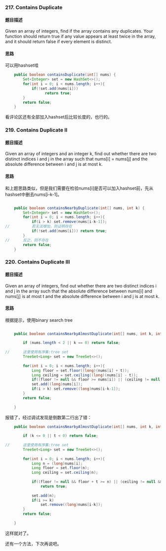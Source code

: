 
### 217. Contains Duplicate
#### 题目描述
Given an array of integers, find if the array contains any duplicates. Your function should return true if any value appears at least twice in the array, and it should return false if every element is distinct.
#### 思路
可以用hashset哇
```java
    public boolean containsDuplicate(int[] nums) {
        Set<Integer> set = new HashSet<>();
        for(int i = 0; i < nums.length; i++){
            if(!set.add(nums[i])) 
                  return true;
        }
        return false;
    }
```
看评论区还有全部加入hashset后比较长度的，也行的。

### 219. Contains Duplicate II
#### 题目描述
Given an array of integers and an integer k, find out whether there are two distinct indices i and j in the array such that nums[i] = nums[j] and the absolute difference between i and j is at most k.
#### 思路
和上题思路类似，但是我们需要在检验nums[i]是否可以加入hashset前，先从hashset中删去nums[i-k-1]。
```java

    public boolean containsNearbyDuplicate(int[] nums, int k) {
        Set<Integer> set = new HashSet<>();
        for(int i = 0; i < nums.length; i++){
            if(i > k) set.remove(nums[i-k-1]);
//          若无法增加，则证明存在
            if(!set.add(nums[i])) return true;
        }
//      反之，则不存在
        return false;
    }
```

### 220. Contains Duplicate III
#### 题目描述
Given an array of integers, find out whether there are two distinct indices i and j in the array such that the absolute difference between nums[i] and nums[j] is at most t and the absolute difference between i and j is at most k.
#### 思路
根据提示，使用binary search tree
```java

	public boolean containsNearbyAlmostDuplicate(int[] nums, int k, int t) {
        
        if (nums.length < 2 || k == 0) return false;
        
//      这里使用有序集:tree set
        TreeSet<Long> set = new TreeSet<>();
        
        for(int i = 0; i < nums.length; i++){
            Long floor = set.floor((long)(nums[i] + t));
            Long ceiling = set.ceiling((long)(nums[i] - t));
            if((floor != null && floor >= nums[i]) || (ceiling != null && ceiling <= nums[i])) return true;
            set.add((long)nums[i]);
            if(i > k) set.remove((long)nums[i-k-1]);
        }
        return false;
        
    }

```
报错了，经过调试发现是倒数第二行出了错：

```java
	public boolean containsNearbyAlmostDuplicate(int[] nums, int k, int t) {
        
        if (k <= 0 || t < 0) return false;
        
//      这里使用有序集:tree set
        TreeSet<Long> set = new TreeSet<>();
        
        for(int i = 0; i < nums.length; i++){
            Long n = (long)nums[i];
            Long floor = set.floor(n);
            Long ceiling = set.ceiling(n);
            
            if((floor != null && floor + t >= n) || (ceiling != null && ceiling <= n + t)) 
                return true;
            
            set.add(n);
            if(i >= k) 
                set.remove((long)nums[i-k]);
        }
        return false;
        
    }
```
这样就对了。

还有一个方法，下次再说吧。